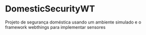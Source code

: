 # DomesticSecurityWT
Projeto de segurança doméstica usando um ambiente simulado e o framework webthings para implementar sensores
